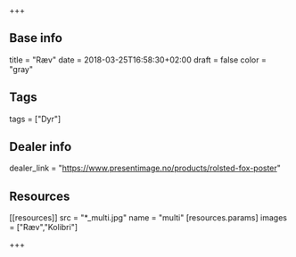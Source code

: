 +++

## Base info
title = "Ræv"
date = 2018-03-25T16:58:30+02:00
draft = false
color = "gray"

## Tags
tags = ["Dyr"]

## Dealer info
dealer_link = "https://www.presentimage.no/products/rolsted-fox-poster"

## Resources
[[resources]]
  src = "*_multi.jpg"
  name = "multi"
 [resources.params]
    images = ["Ræv","Kolibri"]

+++
